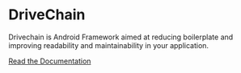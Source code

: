 DriveChain
==========

Drivechain is Android Framework aimed at reducing boilerplate and improving
readability and maintainability in your application.

[Read the Documentation](http://drivechain.inkapplications.com)
